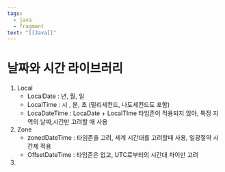 ```yaml
---
tags:
  - java
  - fragment
text: "[[Java]]"
---
```


# 날짜와 시간 라이브러리
1. Local
	- LocalDate : 년, 월, 일
	- LocalTime : 시 , 분, 초 (밀리세컨드, 나도세컨드도 포함)
	- LocaDateTime : LocaDate + LocalTIme
	타임존이 적용되지 않아, 특정 지역의 날짜,시간만 고려할 때 사용
2. Zone
	- zonedDateTime : 타임존을 고려, 세계 시간대를 고려할때 사용, 일광절약 시간제 적용
	- OffsetDateTime : 타임존은 없고, UTC로부터의 시간대 차이만 고려
3. 